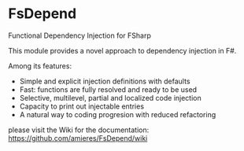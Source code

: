 # FsDepend
Functional Dependency Injection for FSharp

This module provides a novel approach to dependency injection in F#.

Among its features:
- Simple and explicit injection definitions with defaults
- Fast: functions are fully resolved and ready to be used
- Selective, multilevel, partial and localized code injection
- Capacity to print out injectable entries
- A natural way to coding progresion with reduced refactoring

please visit the Wiki for the documentation: https://github.com/amieres/FsDepend/wiki
